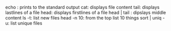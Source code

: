 echo : prints to the standard output
cat: displays file content
tail: displays lastlines of a file
head: displays firstlines of a file
head | tail : dipslays middle content
ls -t: list new files
head -n 10: from the top list 10 things
sort | uniq -u: list unique files
